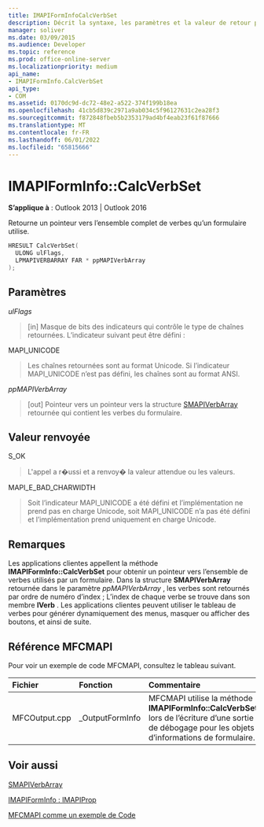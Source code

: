 ```yaml
---
title: IMAPIFormInfoCalcVerbSet
description: Décrit la syntaxe, les paramètres et la valeur de retour pour IMAPIFormInfoCalcVerbSet, qui retourne un pointeur vers l’ensemble complet de verbes qu’un formulaire utilise.
manager: soliver
ms.date: 03/09/2015
ms.audience: Developer
ms.topic: reference
ms.prod: office-online-server
ms.localizationpriority: medium
api_name:
- IMAPIFormInfo.CalcVerbSet
api_type:
- COM
ms.assetid: 0170dc9d-dc72-48e2-a522-374f199b18ea
ms.openlocfilehash: 41cb5d839c2971a9ab034c5f96127631c2ea28f3
ms.sourcegitcommit: f872848fbeb5b2353179ad4bf4eab23f61f87666
ms.translationtype: MT
ms.contentlocale: fr-FR
ms.lasthandoff: 06/01/2022
ms.locfileid: "65815666"
---
```

# <a name="imapiforminfocalcverbset"></a>IMAPIFormInfo::CalcVerbSet

  
  
**S’applique à** : Outlook 2013 | Outlook 2016 
  
Retourne un pointeur vers l’ensemble complet de verbes qu’un formulaire utilise.
  
```cpp
HRESULT CalcVerbSet(
  ULONG ulFlags,
  LPMAPIVERBARRAY FAR * ppMAPIVerbArray
);
```

## <a name="parameters"></a>Paramètres

 _ulFlags_
  
> [in] Masque de bits des indicateurs qui contrôle le type de chaînes retournées. L’indicateur suivant peut être défini :
    
MAPI_UNICODE 
  
> Les chaînes retournées sont au format Unicode. Si l’indicateur MAPI_UNICODE n’est pas défini, les chaînes sont au format ANSI.
    
 _ppMAPIVerbArray_
  
> [out] Pointeur vers un pointeur vers la structure [SMAPIVerbArray](smapiverbarray.md) retournée qui contient les verbes du formulaire. 
    
## <a name="return-value"></a>Valeur renvoyée

S_OK 
  
> L'appel a r�ussi et a renvoy� la valeur attendue ou les valeurs.
    
MAPI_E_BAD_CHARWIDTH 
  
> Soit l’indicateur MAPI_UNICODE a été défini et l’implémentation ne prend pas en charge Unicode, soit MAPI_UNICODE n’a pas été défini et l’implémentation prend uniquement en charge Unicode.
    
## <a name="remarks"></a>Remarques

Les applications clientes appellent la méthode **IMAPIFormInfo::CalcVerbSet** pour obtenir un pointeur vers l’ensemble de verbes utilisés par un formulaire. Dans la structure **SMAPIVerbArray** retournée dans le paramètre _ppMAPIVerbArray_ , les verbes sont retournés par ordre de numéro d’index ; L’index de chaque verbe se trouve dans son membre **lVerb** . Les applications clientes peuvent utiliser le tableau de verbes pour générer dynamiquement des menus, masquer ou afficher des boutons, et ainsi de suite. 
  
## <a name="mfcmapi-reference"></a>Référence MFCMAPI

Pour voir un exemple de code MFCMAPI, consultez le tableau suivant.
  
|**Fichier**|**Fonction**|**Commentaire**|
|:-----|:-----|:-----|
|MFCOutput.cpp  <br/> |_OutputFormInfo  <br/> |MFCMAPI utilise la méthode **IMAPIFormInfo::CalcVerbSet** lors de l’écriture d’une sortie de débogage pour les objets d’informations de formulaire. |
   
## <a name="see-also"></a>Voir aussi



[SMAPIVerbArray](smapiverbarray.md)
  
[IMAPIFormInfo : IMAPIProp](imapiforminfoimapiprop.md)


[MFCMAPI comme un exemple de Code](mfcmapi-as-a-code-sample.md)


